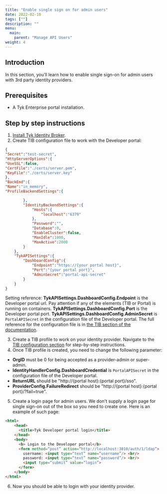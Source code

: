 ```yaml
---
title: "Enable single sign on for admin users"
date: 2022-02-10
tags: [""]
description: ""
menu:
  main:
    parent: "Manage API Users"
weight: 4
---
```


## Introduction

In this section, you’ll learn how to enable single sign-on for admin users with 3rd party identity providers.

## Prerequisites

- A Tyk Enterprise portal installation.

## Step by step instructions

1. [Install Tyk Identity Broker](/docs/tyk-stack/tyk-identity-broker/getting-started/).
2. Create TIB configuration file to work with the Developer portal:
```.json
{
"Secret":"test-secret",
"HttpServerOptions":{
"UseSSL":false,
"CertFile":"./certs/server.pem",
"KeyFile":"./certs/server.key"
},
"BackEnd":{
"Name":"in_memory",
"ProfileBackendSettings":{

        },
        "IdentityBackendSettings":{
            "Hosts":{
                "localhost":"6379"
            },
            "Password":"",
            "Database":0,
            "EnableCluster":false,
            "MaxIdle":1000,
            "MaxActive":2000
        }
    },
    "TykAPISettings":{
        "DashboardConfig":{
            "Endpoint":"https://{your portal host}",
            "Port":"{your portal port}",
            "AdminSecret":"portal-api-secret"
        }
    }
}
```
Setting reference:
**TykAPISettings.DashboardConfig.Endpoint** is the Developer portal url. Pay attention if any of the elements (TIB or Portal) is running on containers.
**TykAPISettings.DashboardConfig.Port** is the Developer portal port.
**TykAPISettings.DashboardConfig.AdminSecret** is `PortalAPISecret` in the configuration file of the Developer portal.
The full reference for the configuration file is in [the TIB section of the documentation](/docs/tyk-configuration-reference/tyk-identity-broker-configuration).

3. Create a TIB profile to work on your identity provider. Navigate to the [TIB configuration section](/docs/advanced-configuration/integrate/sso/) for step-by-step instructions.
4. Once TIB profile is created, you need to change the following parameter:
- **OrgID** must be 0 for being accepted as a provider-admin or super-admin.
- **IdentityHandlerConfig.DashboardCredential** is `PortalAPISecret` in the configuration file of the Developer portal.
- **ReturnURL** should be "http://{portal host}:{portal port}/sso".
- **ProviderConfig.FailureRedirect** should be "http://{portal host}:{portal port}/?fail=true".
5. Create a login page for admin users. We don't supply a login page for single sign-on out of the box so you need to create one.
   Here is an example of such page:
```html
<html>
    <head>
      <title>Tyk Developer portal login</title>
    </head>
    <body>
      <b> Login to the Developer portal</b>
      <form method=“post” action=“http://localhost:3010/auth/1/ldap”>
        username: <input type=“text” name=“username”/> <br/>
        password: <input type=“text” name=“password”/> <br/>
        <input type=“submit” value=“login”>
      </form>
    </body>
</html>
```

6. Now you should be able to login with your identity provider.